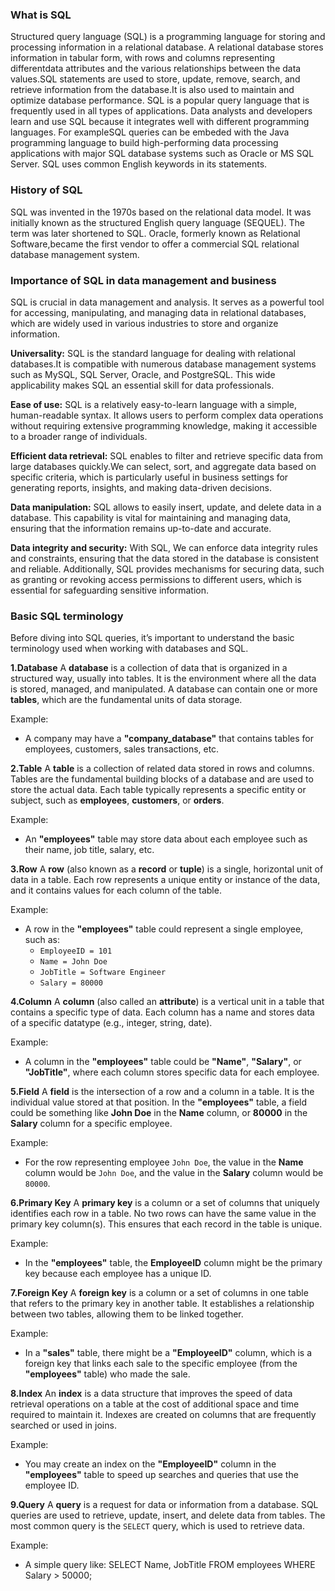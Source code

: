 ### What is SQL
Structured query language (SQL) is a programming language for storing and processing information in a relational database. A relational database stores information in tabular form,
with rows and columns representing differentdata attributes and the various relationships between the data values.SQL statements are used to store, update, remove, search, and retrieve information from the database.It is also used to maintain and optimize database performance.
SQL is a popular query language that is frequently used in all types of applications. Data analysts and developers learn and use SQL because it integrates well with different programming languages. For exampleSQL queries can be embeded with the Java programming language to build high-performing data processing applications with major SQL database systems such as Oracle or MS SQL Server. SQL  uses common English keywords in its statements.

### History of SQL
SQL was invented in the 1970s based on the relational data model. It was initially known as the structured English query language (SEQUEL). The term was later shortened to SQL. Oracle, formerly known as Relational Software,became the first vendor to offer a commercial SQL relational database management system.

### Importance of SQL in data management and business
SQL is crucial in data management and analysis. It serves as a powerful tool for accessing, manipulating, and managing data in relational databases, which are widely used in various industries to store and 
organize information. 

**Universality:** SQL is the standard language for dealing with relational databases.It is compatible with numerous database management systems such as MySQL, SQL Server, Oracle, and PostgreSQL.
This wide applicability makes SQL an essential skill for data professionals.

**Ease of use:** SQL is a relatively easy-to-learn language with a simple, human-readable syntax. It allows users to perform complex data operations without requiring extensive programming knowledge,
making it accessible to a broader range of individuals.

**Efficient data retrieval:** SQL enables  to filter and retrieve specific data from large databases quickly.We can select, sort, and aggregate data based on specific criteria, which is particularly useful in business settings for generating reports, insights, and making data-driven decisions.

**Data manipulation:** SQL allows to easily insert, update, and delete data in a database. This capability is vital for maintaining and managing data, ensuring that the information remains up-to-date and accurate.

**Data integrity and security:** With SQL, We can enforce data integrity rules and constraints, ensuring that the data stored in the database is consistent and reliable. Additionally, SQL provides mechanisms for securing data, such as granting or revoking access permissions to different users, which is essential for safeguarding sensitive information.

### Basic SQL terminology 
Before diving into SQL queries, it’s important to understand the basic terminology used when working with databases and SQL.

**1.Database**
A **database** is a collection of data that is organized in a structured way, usually into tables. It is the environment where all the data is stored, managed, and manipulated. A database can contain one or
more **tables**, which are the fundamental units of data storage.

Example:  
- A company may have a **"company_database"** that contains tables for employees, customers, sales transactions, etc.

**2.Table**
A **table** is a collection of related data stored in rows and columns. Tables are the fundamental building blocks of a database and are used to store the actual data. Each table typically represents a specific entity or subject, such as **employees**, **customers**, or **orders**.

Example:  
- An **"employees"** table may store data about each employee such as their name, job title, salary, etc.

**3.Row**
A **row** (also known as a **record** or **tuple**) is a single, horizontal unit of data in a table. Each row represents a unique entity or instance of the data, and it contains values for each column of the table.

Example:  
- A row in the **"employees"** table could represent a single employee, such as:
  - `EmployeeID = 101`
  - `Name = John Doe`
  - `JobTitle = Software Engineer`
  - `Salary = 80000`

**4.Column**
A **column** (also called an **attribute**) is a vertical unit in a table that contains a specific type of data. Each column has a name and stores data of a specific datatype (e.g., integer, string, date).

Example:  
- A column in the **"employees"** table could be **"Name"**, **"Salary"**, or **"JobTitle"**, where each column stores specific data for each employee.

**5.Field**
A **field** is the intersection of a row and a column in a table. It is the individual value stored at that position. In the **"employees"** table, a field could be something like **John Doe** in the **Name** column, or **80000** in the **Salary** column for a specific employee.

Example:
- For the row representing employee `John Doe`, the value in the **Name** column would be `John Doe`, and the value in the **Salary** column would be `80000`.

**6.Primary Key**
A **primary key** is a column or a set of columns that uniquely identifies each row in a table. No two rows can have the same value in the primary key column(s). This ensures that each record in the table is unique.

Example:  
- In the **"employees"** table, the **EmployeeID** column might be the primary key because each employee has a unique ID.

**7.Foreign Key**
A **foreign key** is a column or a set of columns in one table that refers to the primary key in another table. It establishes a relationship between two tables, allowing them to be linked together.

Example:  
- In a **"sales"** table, there might be a **"EmployeeID"** column, which is a foreign key that links each sale to the specific employee (from the **"employees"** table) who made the sale.

**8.Index**
An **index** is a data structure that improves the speed of data retrieval operations on a table at the cost of additional space and time required to maintain it. Indexes are created on columns that are frequently searched or used in joins.

Example:  
- You may create an index on the **"EmployeeID"** column in the **"employees"** table to speed up searches and queries that use the employee ID.

**9.Query**
A **query** is a request for data or information from a database. SQL queries are used to retrieve, update, insert, and delete data from tables. The most common query is the `SELECT` query, which is used to retrieve data.

Example:  
- A simple query like:
  SELECT Name, JobTitle FROM employees WHERE Salary > 50000;
